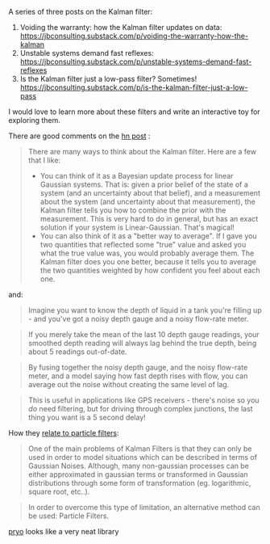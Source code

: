 A series of three posts on the Kalman filter:

1. Voiding the warranty: how the Kalman filter updates on data: https://jbconsulting.substack.com/p/voiding-the-warranty-how-the-kalman
2. Unstable systems demand fast reflexes: https://jbconsulting.substack.com/p/unstable-systems-demand-fast-reflexes
3. Is the Kalman filter just a low-pass filter? Sometimes! https://jbconsulting.substack.com/p/is-the-kalman-filter-just-a-low-pass

I would love to learn more about these filters and write an interactive toy for exploring them. 

There are good comments on the [hn post](https://news.ycombinator.com/item?id=322713510) :

> There are many ways to think about the Kalman filter. Here are a few that I like:
> * You can think of it as a Bayesian update process for linear Gaussian systems. That is: given a prior belief of the state of a system (and an uncertainty about that belief), and a measurement about the system (and uncertainty about that measurement), the Kalman filter tells you how to combine the prior with the measurement. This is very hard to do in general, but has an exact solution if your system is Linear-Gaussian. That's magical!
> * You can also think of it as a "better way to average". If I gave you two quantities that reflected some "true" value and asked you what the true value was, you would probably average them. The Kalman filter does you one better, because it tells you to average the two quantities weighted by how confident you feel about each one.


and:

> Imagine you want to know the depth of liquid in a tank you're filling up - and you've got a noisy depth gauge and a noisy flow-rate meter.

> If you merely take the mean of the last 10 depth gauge readings, your smoothed depth reading will always lag behind the true depth, being about 5 readings out-of-date.

> By fusing together the noisy depth gauge, and the noisy flow-rate meter, and a model saying how fast depth rises with flow, you can average out the noise without creating the same level of lag.

> This is useful in applications like GPS receivers - there's noise so you _do_ need filtering, but for driving through complex junctions, the last thing you want is a 5 second delay!

How they [relate to particle filters](https://towardsdatascience.com/optimal-estimation-algorithms-kalman-and-particle-filters-be62dcb5e83):

> One of the main problems of Kalman Filters is that they can only be used in order to model situations which can be described in terms of Gaussian Noises. Although, many non-gaussian processes can be either approximated in gaussian terms or transformed in Gaussian distributions through some form of transformation (eg. logarithmic, square root, etc..).

> In order to overcome this type of limitation, an alternative method can be used: Particle Filters.

[pryo](http://pyro.ai/examples/intro_long.html) looks like a very neat library